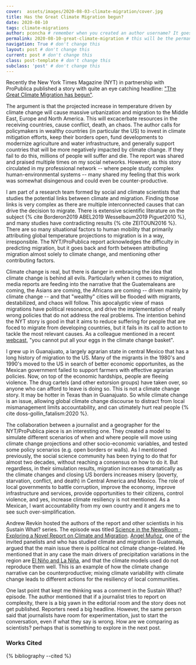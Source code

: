 ```yaml
---
cover:  assets/images/2020-08-03-climate-migration/cover.jpg
title: Has the Great Climate Migration begun?
date: 2020-08-10 
tags: climate-migrations
author: pconcha # remember when you created an author username? It goes here!
permalink: 2020-08-10-great-climate-migration # this will be the permanent link to your post
navigation: True # don't change this
layout: post # don't change this
current: post # don't change this
class: post-template # don't change this
subclass: 'post' # don't change this
---
```


Recently the New York Times Magazine (NYT) in partnership with ProPublica published a story with quite an eye catching headline: ["The Great Climate Migration has begun"](https://www.nytimes.com/interactive/2020/07/23/magazine/climate-migration.html).

The argument is that the projected increase in temperature driven by climate change will cause massive urbanization and migration to the Middle East, Europe and North America.
This will excacerbate resources in the receiving countries, cause conflict, death, an chaos.
The author calls for policymakers in wealthy countries (in particular the US) to invest in climate mitigation efforts, keep their borders open, fund developments to modernize agriculture and water infrastructure, and generally support countries that will be more negatively impacted by climate change.
If they fail to do this, millions of people will suffer and die.
The report was shared and praised multiple times on my social networks.
However, as this story circulated in my professional network -- where people study complex human-environmental systems -- many shared my feeling that this work was somewhat disingenous and could even be counter-productive.

I am part of a research team formed by social and climate scientists that studies the potential links between climate and migration. 
Finding those links is very complex as there are multiple interconnected causes that can drive the decision to migrate.
There is extensive scientific literature on the subject {% cite Borderon2019 ABEL2019 Wesselbaum2019 Piguet2010 %}, and many studies have contradicting results {% cite ZEITOUN2016 %}.
There are so many situational factors to human mobility that primarily attributing global temperature projections to migration is in a way, irresponsible.
The NYT/ProPublica report acknowledges the difficulty in predicting migration, but it goes back and forth between attributing migration almost solely to climate change, and mentioning other contributing factors.

Climate change is real, but there is danger in embracing the idea that climate change is behind all evils.
Particularly when it comes to migration, media reports are feeding into the narrative that the Guatemaleans are coming, the Asians are coming, the Africans are coming -- driven mainly by climate change -- and that "wealthy" cities will be flooded with migrants, destabilized, and chaos will follow.
This apocalyptic view of mass migrations have political resonance, and drive the implementation of really wrong policies that do not address the real problems.
The intention behind the NYT story is good in that it aims to reduce suffering for people that are foced to migrate from developing countries, but it fails in its call to action to tackle the most relevant causes.
As a colleague mentioned in a recent [webcast](https://www.earth.columbia.edu/videos/view/science-in-the-news-room-exploring-a-novel-report-on-climate-and-migration), "you cannot put all your eggs in the climate change basket".

I grew up in Guanajuato, a largely agrarian state in central Mexico that has a long history of migration to the US.
Many of the migrants in the 1980's and 1990's moved to the US in search of better economic opportunites, as the Mexican government failed to support farmers with effective agrarian policies.
Now, on top of the economic hardships, people are fleeing violence. The drug cartels (and other extorsion groups) have taken over, so anyone who can afford to leave is doing so.
This is not a climate change story.
It may be hotter in Texas than in Guanajuato. So while climate change is an issue, allowing global climate change discourse to distract from local mismanagement limits accountability, and can utimately hurt real people {% cite doss-gollin_fatalism:2020 %}.

The collaboration between a journalist and a geographer for the NYT/ProPublica piece is an interesting one.
They created a model to simulate different scenarios of when and where people will move using climate change projections and other socio-economic variables, and tested some policy scenarios (e.g. open borders or walls).
As I mentioned previously, the social science community has been trying to do that for almost two decades, without reaching a consensus on how to do it.
But regardless, in their simulation results, migration increases dramatically as the climate changes and closing US borders increases misery (poverty, starvation, conflict, and death) in Central America and Mexico.
The role of local governments to battle corruption, improve the economy, improve infrastructure and services, provide opportunities to their citizens, control violence, and yes, increase climate resiliency is not mentioned.
As a Mexican, I want accountability from my own country and it angers me to see such over-simplification.

Andrew Revkin hosted the authors of the report and other scientists in his Sustain What? series.
The episode was titled [Science in the NewsRoom - Exploring a Novel Report on Climate and Migration](https://www.earth.columbia.edu/videos/view/science-in-the-news-room-exploring-a-novel-report-on-climate-and-migration).
[Angel Muñoz](https://iri.columbia.edu/contact/staff-directory/angel-munoz/), one of the invited panelists and who has studied climate and migration in Guatemala, argued that the main issue there is political not climate change-related.
He mentioned that in any case the main drivers of precipitation variations in the region are [El Niño and La Niña](https://www.climate.gov/enso), and that the climate models used do not reproduce them well.
This is an example of how the climate change narrative can be counterproductive; mixing climate variability with climate change leads to different actions for the resiliency of local communities.

One last point that kept me thinking was a comment in the Sustain What? episode.
The author mentioned that if a journalist tries to report on complexity, there is a big yawn in the editorial room and the story does not get published.
Reporters need a big headline.
However, the same person said that journalists have room for experimentation, just to start the conversation, even if what they say is wrong. How are we comparing as scientists? perhaps that is something to explore in the next post.  

### Works Cited

{% bibliography --cited %}
